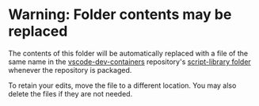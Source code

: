 # Warning: Folder contents may be replaced

The contents of this folder will be automatically replaced with a file of the same name in the [vscode-dev-containers](https://github.com/microsoft/vscode-dev-containers) repository's [script-library folder](https://github.com/microsoft/vscode-dev-containers/tree/master/script-library) whenever the repository is packaged.

To retain your edits, move the file to a different location. You may also delete the files if they are not needed.  
